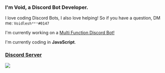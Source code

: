### I'm Void, a Discord Bot Developer.

I love coding Discord Bots, I also love helping! So if you have a question, DM me: `Voidleshᵈᵉᵛ#0147`

I'm currently working on a [Multi Function Discord Bot!](https://discord.com/oauth2/authorize?client_id=878349344737222696&permissions=8&scope=bot)

I'm currently coding in **JavaScript**.


### [Discord Server](https://discord.gg/P3hZYQ6tWR)

<a href=""><img src="https://discord.com/widget?id=841650708608581654&theme=dark"></a>
